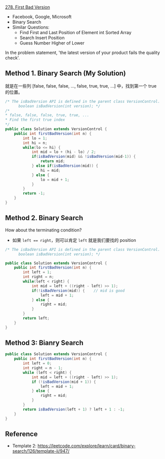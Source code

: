 [278. First Bad Version](https://leetcode.com/problems/first-bad-version/)

* Facebook, Google, Microsoft
* Binary Search
* Similar Questions:
    * Find First and Last Position of Element int Sorted Array
    * Search Insert Position
    * Guess Number Higher of Lower
    
    
In the problem statement, 'the latest version of your product fails the quality check'.

## Method 1. Binary Search (My Solution)
就是在一些列 [false, false, false, ..., false, true, true, ...] 中，找到第一个 true 的位置。

```java 
/* The isBadVersion API is defined in the parent class VersionControl.
      boolean isBadVersion(int version); */
/*
* false, false, false, true, true, ...
* Find the first true index
*/
public class Solution extends VersionControl {
    public int firstBadVersion(int n) {
        int lo = 1;
        int hi = n;
        while(lo <= hi) {
            int mid = lo + (hi - lo) / 2;
            if(isBadVersion(mid) && !isBadVersion(mid-1)) {
                return mid;
            } else if(isBadVersion(mid)) {
                hi = mid;
            } else {
                lo = mid + 1;
            }
        }
        return -1;
    }
}
```


## Method 2. Binary Search
How about the terminating condition?        
* 如果 `left == right`，则可以肯定 `left` 就是我们要找的 position
```java 
/* The isBadVersion API is defined in the parent class VersionControl.
      boolean isBadVersion(int version); */

public class Solution extends VersionControl {
    public int firstBadVersion(int n) {
        int left = 1;
        int right = n;
        while(left < right) {
            int mid = left + ((right - left) >> 1);
            if(!isBadVersion(mid)) {    // mid is good
                left = mid + 1;
            } else {
                right = mid;
            }
        }
        return left;
    }
}
```


## Method 3: Bianry Search
```java 
public class Solution extends VersionControl {
    public int firstBadVersion(int n) {
        int left = 0;
        int right = n - 1;
        while (left < right) {
            int mid = left + ((right - left) >> 1);
            if (!isBadVersion(mid + 1)) {
                left = mid + 1;
            } else {
                right = mid;
            }
        }
        return isBadVersion(left + 1) ? left + 1 : -1;
    }
}
```


## Reference
* Template 2: https://leetcode.com/explore/learn/card/binary-search/126/template-ii/947/